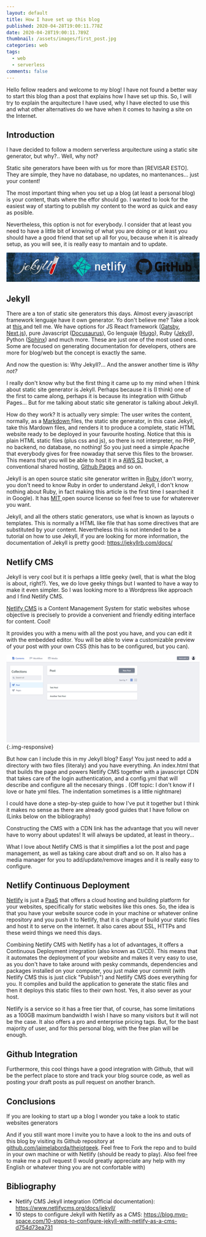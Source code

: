 ```yaml
---
layout: default
title: How I have set up this blog
published: 2020-04-28T19:00:11.778Z
date: 2020-04-28T19:00:11.789Z
thumbnail: /assets/images/first_post.jpg
categories: web
tags:
  - web
  - serverless
comments: false
---
```

Hello fellow readers and welcome to my blog! I have not found a better way to start this blog  than a post that explains how I have set up this. So, I will try to explain the arquitecture I have used, why I have elected to use this and what other alternatives do we have when it comes to having a site on the Internet.

<!--more-->

## Introduction

I have decided to follow a modern serverless arquitecture using a static site generator, but why?.. Well, why not?

Static site generators have been with us for more than \[REVISAR ESTO]. They are simple, they have no database, no updates, no mantenances... just your content!

The most important thing when you set up a blog (at least a personal blog) is your content, thats where the effor should go. I wanted to look for the easiest way of starting to publish my content to the word as quick and easy as posible. 

Nevertheless, this option is not for everybody. I consider that at least you need to have a little bit of knowing of what you are doing or at least you should have a good friend that set up all for you, because when it is already setup, as you will see, it is really easy to mantain and to update.

![](/assets/images/first_post.jpg)

## Jekyll

There are a ton of static site generators this days. Almost every javascript framework lenguaje have it own generator. Yo don't believe me? Take a look at [this ](https://www.staticgen.com/)and tell me. We have options for JS React framework ([Gatsby](https://www.gatsbyjs.org/), [Next.js](https://nextjs.org/)), pure Javascript ([Docusaurus](https://docusaurus.io/)), Go lenguaje ([Hugo](https://gohugo.io/)), Ruby ([Jekyll](https://jekyllrb.com/)), Python ([Sphinx](https://www.sphinx-doc.org/en/master/)) and much more. These are just one of the most used ones. Some are focused on generating documentation for developers, others are more for blog/web but the concept is exactly the same.

And now the question is: Why Jekyll?... And the answer another time is *Why not?*

I really don't know why but the first thing it came up to my mind when I think about static site generator is Jekyll. Perhaps because it is (I think) one of the first to came along, perhaps it is because its integration with Github Pages... But for me talking about static site generator is talking about Jekyll. 

How do they work? It is actually very simple: The user writes the content, normally, as a [Markdown ](https://en.wikipedia.org/wiki/Markdown)files, the static site generator, in this case Jekyll, take this Mardown files, and renders it to produce a complete, static HTML website ready to be deployed in your favourite hosting. Notice that this is plain HTML static files (plus css and js), so there is not interpreter, no PHP, no backend, no database, no nothing! So you just need a simple Apache that everybody gives for free nowaday that serve this files to the browser. This means that you will be able to host it in a [AWS S3](https://aws.amazon.com/s3/) bucket, a conventional shared hosting, [Github Pages](https://pages.github.com/) and so on.

Jekyll is an open source static site generator written in [Ruby ](https://www.ruby-lang.org/en/)(don't worry, you don't need to know Ruby in order to understand Jekyll, I don't know nothing about Ruby, in fact making this article is the first time I searched it in Google). It has [MIT ](https://opensource.org/licenses/MIT)open source license so feel free to use for whaterever you want.

Jekyll, and all the others static generators, use what is known as layouts o templates. This is normally a HTML like file that has some directives that are substituted by your content. Nevertheless this is not intended to be a tutorial on how to use Jekyll, if you are looking for more information, the documentation of Jekyll is pretty good: <https://jekyllrb.com/docs/>

## Netlify CMS

Jekyll is very cool but it is perhaps a little geeky (well, that is what the blog is about, right?). Yes, we do love geeky things but I wanted to have a way to make it even simpler. So I was looking more to a Wordpress like approach and I find Netlify CMS. 

[Netlify CMS](https://www.netlifycms.org/) is a Content Management System for static websites whose objective is precisely to provide a convenient and friendly editing interface for content. Cool!

It provides you with a menu with all the post you have, and you can edit it with the embedded editor. You will be able to view a customizable preview of your post with your own CSS (this has to be configured, but you can). 

![](/assets/images/netlify_cms.png){:.img-responsive}

But how can I include this in my Jekyll blog? Easy! You just need to add a directory with two files (literaly) and you have everything. An index.html that that builds the page and powers Netlify CMS together with a javascript CDN that takes care of the login authentication, and a config.yml that will describe and configure all the necesary things . (Off topic: I don't know if I love or hate yml files. The indentation sometimes is a little nightmare)

I could have done a step-by-step guide to how I've put it together but I think it makes no sense as there are already good guides that I have follow on (Links below on the bibliography)

Constructing the CMS with a CDN link has the advantage that you will never have to worry about updates! It will always be updated, at least in theory...

What I love about Netlify CMS is that it simplifies a lot the post and page management, as well as taking care about draft and so on. It also has a media manager for you to add/update/remove images and it is really easy to configure.

## Netlify Continuous Deployment

[Netlify](https://www.netlify.com/) is just a [PaaS](https://azure.microsoft.com/en-gb/overview/what-is-paas/) that offers a cloud hosting and building platform for your websites, specifically for static websites like this ones. So, the idea is that you have your website source code in your machine or whatever online repository and you push it to Netlify, that it is charge of build your static files and host it to serve on the internet. It also cares about SSL, HTTPs and these weird things we need this days.

Combining Netlify CMS with Netlify has a lot of advantages, it offers a Continuous Deployment integration (also known as CI/CD). This means that it automates the deployment of your website and makes it very easy to use, as you don't have to take around with pesky commands, dependencies and packages installed on your computer, you just make your commit (with Netlify CMS this is just click "Publish") and Netlify CMS does everything for you. It compiles and build the application to generate the static files and then it deploys this static files to their own host. Yes, it also sever as your host. 

Netlify is a service so it has a free tier that, of course, has some limitations as a 100GB maximum bandwidth I wish I have so many visitors but it will not be the case. It also offers a pro and enterprise pricing tags. But, for the bast majority of user, and for this personal blog, with the free plan will be enough.

## Github Integration

Furthermore, this cool things have a good integration with Github, that will be the perfect place to store and track your blog source code, as well as posting your draft posts as pull request on another branch. 

## Conclusions

If you are looking to start up a blog I wonder you take a look to static websites generators

And if you still want more I invite you to have a look to the ins and outs of this blog by visiting its Github repository at [github.com/jaimelaborda/theiotgeek](https://github.com/jaimelaborda/theiotgeek). Feel free to Fork the repo and to build in your own machine or with Netlify (should be ready to play). Also feel free to make me a pull request (I would greatly appreciate any help with my English or whatever thing you are not confortable with)

## Bibliography

* Netlify CMS Jekyll integration (Official documentation): <https://www.netlifycms.org/docs/jekyll/>
* 10 steps to configure Jekyll with Netlify as a CMS: <https://blog.mvp-space.com/10-steps-to-configure-jekyll-with-netlify-as-a-cms-d754d73ea731>